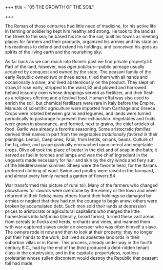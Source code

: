 +++
title = "05 THE GROWTH OF THE SOIL"

+++

The Roman of those centuries had little need of medicine, for his active life in farming or soldiering kept him healthy and strong. He took to the land as the Greek to the sea; he based his life on the soil, built his towns as meeting places for farmers and their products, organized his armies and his state on his readiness to defend and extend his holdings, and conceived his gods as spirits of the living earth and the nourishing sky.

As far back as we can reach into Rome’s past we find private property.50 Part of the land, however, was *ager publicus*—public acreage usually acquired by conquest and owned by the state. The peasant family of the early Republic owned two or three acres, tilled them with all hands and occasionally a slave, and lived abstemiously on the product. They slept on straw,51 rose early, stripped to the waist,52 and plowed and harrowed behind leisurely oxen whose droppings served as fertilizer, and their flesh as a religious offering and a festival food. Human offal was also used to enrich the soil, but chemical fertilizers were rare in Italy before the Empire. Manuals of scientific agriculture were imported from Carthage and Greece. Crops were rotated between grains and legumes, and lands were turned periodically to pasturage to prevent their exhaustion. Vegetables and fruits were grown in abundance, and formed, next to grains, the chief articles of food. Garlic was already a favorite seasoning. Some aristocratic *families* derived their names in part from the vegetables *traditionally favored* in their plantings: Lentuli, Caepiones, Fabii, from lentils, onions, beans. Culture of the fig, olive, and grape gradually encroached upon cereal and vegetable crops. Olive oil took the place of butter in the diet and of soap in the bath; it served as fuel in torches and lamps and was the chief ingredient in the unguents made necessary for hair and skin by the dry winds and fiery sun of the Mediterranean summer. Sheep were the favorite herd, for the Italians preferred clothing of wool. Swine and poultry were raised in the farmyard, and almost every family nursed a garden of flowers.54

War transformed this picture of rural toil. Many of the farmers who changed plowshares for swords were overcome by the enemy or the town and never returned to their fields; many others found their holdings so damaged by armies or neglect that they had not the courage to begin anew; others were broken by accumulated debt. Such men sold their lands at depression prices to aristocrats or agricultural capitalists who merged the little homesteads into *latifundia* \(literally, broad farms\), turned these vast areas from cereals to flocks and herds, orchards and vines, and manned them with war-captured slaves under an overseer who was often himself a slave. The owners rode in now and then to look at their property; they no longer put their hands to the work, but lived as absentee landlords in their suburban villas or in Rome. This process, already under way in the fourth century B.C., had by the end of the third produced a debt-ridden tenant class in the countryside, and in the capital a propertyless, rootless proletariat whose sullen discontent would destroy the Republic that peasant toil had made.


